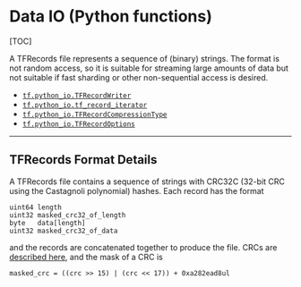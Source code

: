 # Data IO (Python functions)
[TOC]

A TFRecords file represents a sequence of (binary) strings.  The format is not
random access, so it is suitable for streaming large amounts of data but not
suitable if fast sharding or other non-sequential access is desired.

*   <a href="../../api_docs/python/tf/python_io/TFRecordWriter.md"><code>tf.python_io.TFRecordWriter</code></a>
*   <a href="../../api_docs/python/tf/python_io/tf_record_iterator.md"><code>tf.python_io.tf_record_iterator</code></a>
*   <a href="../../api_docs/python/tf/python_io/TFRecordCompressionType.md"><code>tf.python_io.TFRecordCompressionType</code></a>
*   <a href="../../api_docs/python/tf/python_io/TFRecordOptions.md"><code>tf.python_io.TFRecordOptions</code></a>

- - -

<h2 id="TFRecords_Format_Details">TFRecords Format Details</h2>

A TFRecords file contains a sequence of strings with CRC32C (32-bit CRC using
the Castagnoli polynomial) hashes.  Each record has the format

    uint64 length
    uint32 masked_crc32_of_length
    byte   data[length]
    uint32 masked_crc32_of_data

and the records are concatenated together to produce the file. CRCs are
[described here](https://en.wikipedia.org/wiki/Cyclic_redundancy_check), and
the mask of a CRC is

    masked_crc = ((crc >> 15) | (crc << 17)) + 0xa282ead8ul
